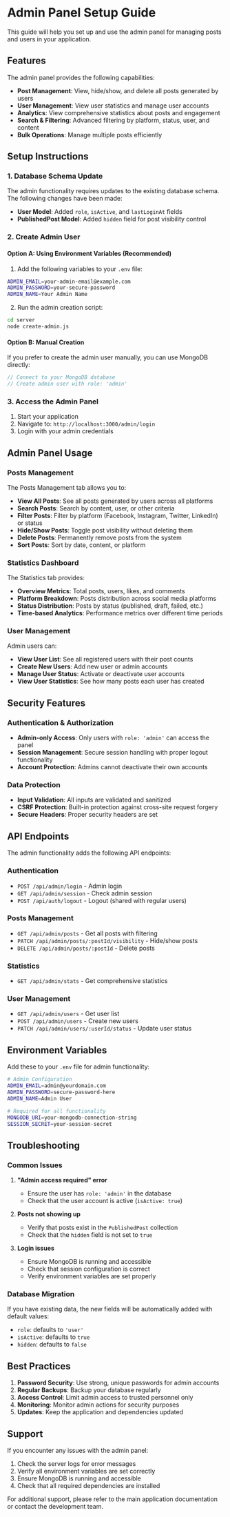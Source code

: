 # Admin Panel Setup Guide

This guide will help you set up and use the admin panel for managing posts and users in your application.

## Features

The admin panel provides the following capabilities:

- **Post Management**: View, hide/show, and delete all posts generated by users
- **User Management**: View user statistics and manage user accounts
- **Analytics**: View comprehensive statistics about posts and engagement
- **Search & Filtering**: Advanced filtering by platform, status, user, and content
- **Bulk Operations**: Manage multiple posts efficiently

## Setup Instructions

### 1. Database Schema Update

The admin functionality requires updates to the existing database schema. The following changes have been made:

- **User Model**: Added `role`, `isActive`, and `lastLoginAt` fields
- **PublishedPost Model**: Added `hidden` field for post visibility control

### 2. Create Admin User

#### Option A: Using Environment Variables (Recommended)

1. Add the following variables to your `.env` file:

```bash
ADMIN_EMAIL=your-admin-email@example.com
ADMIN_PASSWORD=your-secure-password
ADMIN_NAME=Your Admin Name
```

2. Run the admin creation script:

```bash
cd server
node create-admin.js
```

#### Option B: Manual Creation

If you prefer to create the admin user manually, you can use MongoDB directly:

```javascript
// Connect to your MongoDB database
// Create admin user with role: 'admin'
```

### 3. Access the Admin Panel

1. Start your application
2. Navigate to: `http://localhost:3000/admin/login`
3. Login with your admin credentials

## Admin Panel Usage

### Posts Management

The Posts Management tab allows you to:

- **View All Posts**: See all posts generated by users across all platforms
- **Search Posts**: Search by content, user, or other criteria
- **Filter Posts**: Filter by platform (Facebook, Instagram, Twitter, LinkedIn) or status
- **Hide/Show Posts**: Toggle post visibility without deleting them
- **Delete Posts**: Permanently remove posts from the system
- **Sort Posts**: Sort by date, content, or platform

### Statistics Dashboard

The Statistics tab provides:

- **Overview Metrics**: Total posts, users, likes, and comments
- **Platform Breakdown**: Posts distribution across social media platforms
- **Status Distribution**: Posts by status (published, draft, failed, etc.)
- **Time-based Analytics**: Performance metrics over different time periods

### User Management

Admin users can:

- **View User List**: See all registered users with their post counts
- **Create New Users**: Add new user or admin accounts
- **Manage User Status**: Activate or deactivate user accounts
- **View User Statistics**: See how many posts each user has created

## Security Features

### Authentication & Authorization

- **Admin-only Access**: Only users with `role: 'admin'` can access the panel
- **Session Management**: Secure session handling with proper logout functionality
- **Account Protection**: Admins cannot deactivate their own accounts

### Data Protection

- **Input Validation**: All inputs are validated and sanitized
- **CSRF Protection**: Built-in protection against cross-site request forgery
- **Secure Headers**: Proper security headers are set

## API Endpoints

The admin functionality adds the following API endpoints:

### Authentication
- `POST /api/admin/login` - Admin login
- `GET /api/admin/session` - Check admin session
- `POST /api/auth/logout` - Logout (shared with regular users)

### Posts Management
- `GET /api/admin/posts` - Get all posts with filtering
- `PATCH /api/admin/posts/:postId/visibility` - Hide/show posts
- `DELETE /api/admin/posts/:postId` - Delete posts

### Statistics
- `GET /api/admin/stats` - Get comprehensive statistics

### User Management
- `GET /api/admin/users` - Get user list
- `POST /api/admin/users` - Create new users
- `PATCH /api/admin/users/:userId/status` - Update user status

## Environment Variables

Add these to your `.env` file for admin functionality:

```bash
# Admin Configuration
ADMIN_EMAIL=admin@yourdomain.com
ADMIN_PASSWORD=secure-password-here
ADMIN_NAME=Admin User

# Required for all functionality
MONGODB_URI=your-mongodb-connection-string
SESSION_SECRET=your-session-secret
```

## Troubleshooting

### Common Issues

1. **"Admin access required" error**
   - Ensure the user has `role: 'admin'` in the database
   - Check that the user account is active (`isActive: true`)

2. **Posts not showing up**
   - Verify that posts exist in the `PublishedPost` collection
   - Check that the `hidden` field is not set to `true`

3. **Login issues**
   - Ensure MongoDB is running and accessible
   - Check that session configuration is correct
   - Verify environment variables are set properly

### Database Migration

If you have existing data, the new fields will be automatically added with default values:

- `role`: defaults to `'user'`
- `isActive`: defaults to `true`
- `hidden`: defaults to `false`

## Best Practices

1. **Password Security**: Use strong, unique passwords for admin accounts
2. **Regular Backups**: Backup your database regularly
3. **Access Control**: Limit admin access to trusted personnel only
4. **Monitoring**: Monitor admin actions for security purposes
5. **Updates**: Keep the application and dependencies updated

## Support

If you encounter any issues with the admin panel:

1. Check the server logs for error messages
2. Verify all environment variables are set correctly
3. Ensure MongoDB is running and accessible
4. Check that all required dependencies are installed

For additional support, please refer to the main application documentation or contact the development team. 